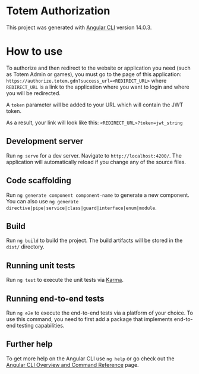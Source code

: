 # Totem Authorization

This project was generated with [Angular CLI](https://github.com/angular/angular-cli) version 14.0.3.

# How to use

To authorize and then redirect to the website or application you need (such as Totem Admin or games), you must go to the page of this application: `https://authorize.totem.gdn?success_url=<REDIRECT_URL>` where `REDIRECT_URL` is a link to the application where you want to login and where you will be redirected.

A `token` parameter will be added to your URL which will contain the JWT token.

As a result, your link will look like this: `<REDIRECT_URL>?token=jwt_string`

## Development server

Run `ng serve` for a dev server. Navigate to `http://localhost:4200/`. The application will automatically reload if you change any of the source files.

## Code scaffolding

Run `ng generate component component-name` to generate a new component. You can also use `ng generate directive|pipe|service|class|guard|interface|enum|module`.

## Build

Run `ng build` to build the project. The build artifacts will be stored in the `dist/` directory.

## Running unit tests

Run `ng test` to execute the unit tests via [Karma](https://karma-runner.github.io).

## Running end-to-end tests

Run `ng e2e` to execute the end-to-end tests via a platform of your choice. To use this command, you need to first add a package that implements end-to-end testing capabilities.

## Further help

To get more help on the Angular CLI use `ng help` or go check out the [Angular CLI Overview and Command Reference](https://angular.io/cli) page.
